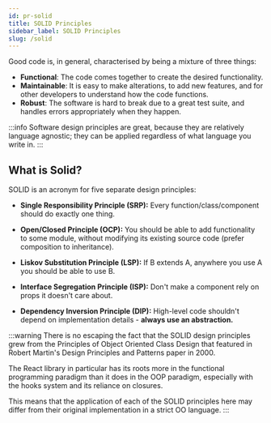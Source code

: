 ```yaml
---
id: pr-solid
title: SOLID Principles
sidebar_label: SOLID Principles
slug: /solid
---
```


Good code is, in general, characterised by being a mixture of three things:

- **Functional**: The code comes together to create the desired functionality.
- **Maintainable**: It is easy to make alterations, to add new features, and for other developers to understand how the code functions.
- **Robust**: The software is hard to break due to a great test suite, and handles errors appropriately when they happen.

:::info
Software design principles are great, because they are relatively language agnostic; they can be applied regardless of what language you write in.
:::

## What is Solid?

SOLID is an acronym for five separate design principles:

- **Single Responsibility Principle (SRP):** Every function/class/component should do exactly one thing.

- **Open/Closed Principle (OCP):** You should be able to add functionality to some module, without modifying its existing source code (prefer composition to inheritance).

- **Liskov Substitution Principle (LSP):** If B extends A, anywhere you use A you should be able to use B.

- **Interface Segregation Principle (ISP):** Don't make a component rely on props it doesn't care about.

- **Dependency Inversion Principle (DIP):** High-level code shouldn't depend on implementation details - **always use an abstraction.**

:::warning
There is no escaping the fact that the SOLID design principles grew from the Principles of Object Oriented Class Design that featured in Robert Martin's Design Principles and Patterns paper in 2000.

The React library in particular has its roots more in the functional programming paradigm than it does in the OOP paradigm, especially with the hooks system and its reliance on closures.

This means that the application of each of the SOLID principles here may differ from their original implementation in a strict OO language.
:::

